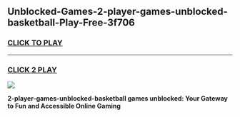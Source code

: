 
## Unblocked-Games-2-player-games-unblocked-basketball-Play-Free-3f706
<h3>
<a href="https://premium76.site?title=2-player-games-unblocked-basketball&ref=17A">CLICK TO PLAY</a></h3>
<hr>

<h3>
<a href="https://premium76.site?title=2-player-games-unblocked-basketball&ref=17A">CLICK 2 PLAY</a>
  
</h3>

<a href="https://premium76.site?title=2-player-games-unblocked-basketball&ref=17A"><img src="https://clearcache.store/games.png"></a>


**2-player-games-unblocked-basketball games unblocked: Your Gateway to Fun and Accessible Online Gaming**
